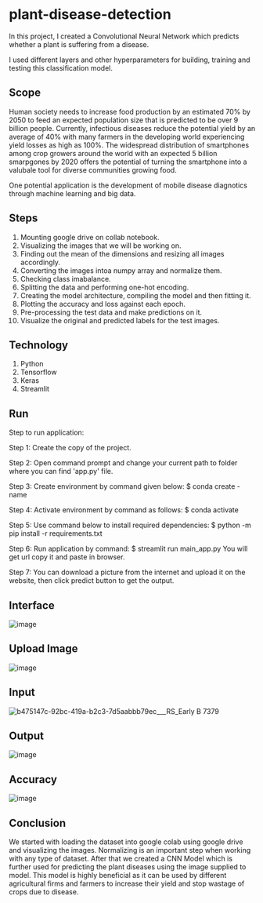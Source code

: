 # plant-disease-detection
In this project, I created a Convolutional Neural Network which predicts whether a plant is suffering from a disease. 

I used different layers and other hyperparameters for building, training and testing this classification model. 

## Scope
Human society needs to increase food production by an estimated 70% by 2050 to feed an expected population size that is predicted to be over 9 billion people. Currently, infectious diseases reduce the potential yield by an average of 40% with many farmers in the developing world experiencing yield losses as high as 100%. The widespread distribution of smartphones among crop growers around the world with an expected 5 billion smarpgones by 2020 offers the potential of turning the smartphone into a valubale tool for diverse communities growing food. 

One potential application is the development of mobile disease diagnotics through machine learning and big data. 

## Steps
1. Mounting google drive on collab notebook.
2. Visualizing the images that we will be working on.
3. Finding out the mean of the dimensions and resizing all images accordingly.
4. Converting the images intoa  numpy array and normalize them. 
5. Checking class imabalance.
6. Splitting the data and performing one-hot encoding.
7. Creating the model architecture, compiling the model and then fitting it. 
8. Plotting the accuracy and loss against each epoch. 
9. Pre-processing the test data and make predictions on it. 
10. Visualize the original and predicted labels for the test images. 

## Technology
1. Python
2. Tensorflow
3. Keras
4. Streamlit

## Run
Step to run application:

Step 1: Create the copy of the project.

Step 2: Open command prompt and change your current path to folder where you can find 'app.py' file.

Step 3: Create environment by command given below: $ conda create -name <environment name>

Step 4: Activate environment by command as follows: $ conda activate <environment name>

Step 5: Use command below to install required dependencies: $ python -m pip install -r requirements.txt

Step 6: Run application by command: $ streamlit run main_app.py You will get url copy it and paste in browser.

Step 7: You can download a picture from the internet and upload it on the website, then click predict button to get the output.

## Interface
![image](https://user-images.githubusercontent.com/50231750/201531039-1b48322d-c55c-4e08-b81a-fb1a513fca13.png)

## Upload Image
![image](https://user-images.githubusercontent.com/50231750/201531092-c66507dc-9f5b-40d2-a030-05d7b2bdcc3b.png)

## Input
![b475147c-92bc-419a-b2c3-7d5aabbb79ec___RS_Early B 7379](https://user-images.githubusercontent.com/50231750/201531305-3915b353-cb61-4ab1-be7c-8c9daf0725da.JPG)

## Output
![image](https://user-images.githubusercontent.com/50231750/201531133-a27ac400-e8cf-4246-a1c9-d170f1e42aa9.png)

## Accuracy
![image](https://user-images.githubusercontent.com/50231750/201531374-723169b2-8ef5-416a-9d7c-d7e6a84a5497.png)

## Conclusion
We started with loading the dataset into google colab using google drive and visualizing the images. Normalizing is an important step when working with any type of dataset. After that we created a CNN Model which is further used for predicting the plant diseases using the image supplied to model. This model is highly beneficial as it can be used by different agricultural firms and farmers to increase their yield and stop wastage of crops due to disease.
